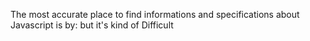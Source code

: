 The most accurate place to find informations and specifications about Javascript is by:  but it's kind of Difficult